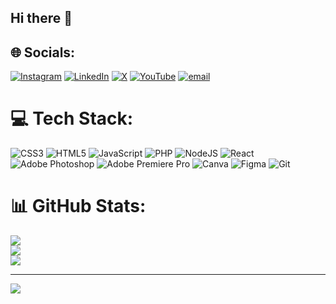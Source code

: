 ## Hi there 👋


## 🌐 Socials:
[![Instagram](https://img.shields.io/badge/Instagram-%23E4405F.svg?logo=Instagram&logoColor=white)](https://instagram.com/hbtech) [![LinkedIn](https://img.shields.io/badge/LinkedIn-%230077B5.svg?logo=linkedin&logoColor=white)](https://linkedin.com/in/hbtech) [![X](https://img.shields.io/badge/X-black.svg?logo=X&logoColor=white)](https://x.com/HBTech) [![YouTube](https://img.shields.io/badge/YouTube-%23FF0000.svg?logo=YouTube&logoColor=white)](https://youtube.com/@HBTech) [![email](https://img.shields.io/badge/Email-D14836?logo=gmail&logoColor=white)](mailto:HBTech01@gmail.com) 

# 💻 Tech Stack:
![CSS3](https://img.shields.io/badge/css3-%231572B6.svg?style=for-the-badge&logo=css3&logoColor=white) ![HTML5](https://img.shields.io/badge/html5-%23E34F26.svg?style=for-the-badge&logo=html5&logoColor=white) ![JavaScript](https://img.shields.io/badge/javascript-%23323330.svg?style=for-the-badge&logo=javascript&logoColor=%23F7DF1E) ![PHP](https://img.shields.io/badge/php-%23777BB4.svg?style=for-the-badge&logo=php&logoColor=white) ![NodeJS](https://img.shields.io/badge/node.js-6DA55F?style=for-the-badge&logo=node.js&logoColor=white) ![React](https://img.shields.io/badge/react-%2320232a.svg?style=for-the-badge&logo=react&logoColor=%2361DAFB) ![Adobe Photoshop](https://img.shields.io/badge/adobe%20photoshop-%2331A8FF.svg?style=for-the-badge&logo=adobe%20photoshop&logoColor=white) ![Adobe Premiere Pro](https://img.shields.io/badge/Adobe%20Premiere%20Pro-9999FF.svg?style=for-the-badge&logo=Adobe%20Premiere%20Pro&logoColor=white) ![Canva](https://img.shields.io/badge/Canva-%2300C4CC.svg?style=for-the-badge&logo=Canva&logoColor=white) ![Figma](https://img.shields.io/badge/figma-%23F24E1E.svg?style=for-the-badge&logo=figma&logoColor=white) ![Git](https://img.shields.io/badge/git-%23F05033.svg?style=for-the-badge&logo=git&logoColor=white)
# 📊 GitHub Stats:
![](https://github-readme-stats.vercel.app/api?username=harshad_git&theme=shadow_blue&hide_border=true&include_all_commits=false&count_private=true)<br/>
![](https://nirzak-streak-stats.vercel.app/?user=harshad_git&theme=shadow_blue&hide_border=true)<br/>
![](https://github-readme-stats.vercel.app/api/top-langs/?username=harshad_git&theme=shadow_blue&hide_border=true&include_all_commits=false&count_private=true&layout=compact)

---
[![](https://visitcount.itsvg.in/api?id=harshad_git&icon=0&color=0)](https://visitcount.itsvg.in)


